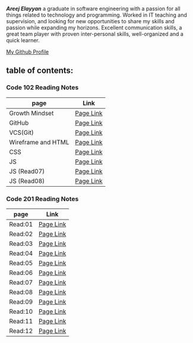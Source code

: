 ***Areej Elayyan*** a graduate in software engineering with a passion for all things related to technology and programming. Worked in IT teaching and supervision, and looking for new opportunities to share my skills and passion while expanding my horizons. Excellent communication skills, a great team player with proven inter-personal skills, well-organized and a quick learner.



[My Github Profile](https://github.com/ElayyanAreej)

## table of contents:
### Code 102 Reading Notes

| page               | Link                   |
| -----------        | -----------            |
| Growth Mindset     | [Page Link](Lab01.md)  |  
| GitHub             | [Page Link](Read01.md) |
| VCS(Git)           | [Page Link](Read02.md) |
| Wireframe and HTML | [Page Link](Read03.md) |
| CSS                | [Page Link](Read04.md) |
|JS                  | [Page Link](Read06.md) |
|JS (Read07)         | [Page Link](Read07.md) |
|JS (Read08)         | [Page Link](Read08.md) |


### Code 201 Reading Notes

| page               | Link                   |
| -----------        | -----------            |
| Read:01            | [Page Link](class01.md)|  
| Read:02            | [Page Link](class02.md)|  
| Read:03            | [Page Link](class03.md)|  
| Read:04            | [Page Link](class04.md)|  
| Read:05            | [Page Link](class05.md)|  
| Read:06            | [Page Link](class06.md)|  
| Read:07            | [Page Link](class07.md)|  
| Read:08            | [Page Link](class08.md)| 
| Read:09            | [Page Link](class09.md)| 
| Read:10            | [Page Link](class10.md)| 
| Read:11            | [Page Link](class11.md)| 
| Read:12            | [Page Link](class12.md)| 
